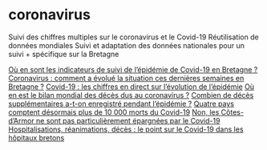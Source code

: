 # coronavirus
Suivi des chiffres multiples sur le coronavirus et le Covid-19
Réutilisation de données mondiales
Suivi et adaptation des données nationales pour un suivi + spécifique sur la Bretagne

[Où en sont les indicateurs de suivi de l’épidémie de Covid-19 en Bretagne ?](https://www.letelegramme.fr/bretagne/ou-en-sont-les-indicateurs-de-suivi-de-l-epidemie-de-covid-19-en-bretagne-24-07-2020-12588554.php)
[Coronavirus : comment a évolué la situation ces dernières semaines en Bretagne ?](https://www.letelegramme.fr/bretagne/coronavirus-comment-a-evolue-la-situation-ces-dernieres-semaines-en-bretagne-17-07-2020-12584489.php)
[Covid-19 : les chiffres en direct sur l’évolution de l’épidémie](https://www.letelegramme.fr/coronavirus/decouvrez-les-derniers-chiffres-sur-l-evolution-de-l-epidemie-de-covid-19-30-03-2020-12533687.php)
[Où en est le bilan mondial des décès dus au coronavirus ?](https://www.letelegramme.fr/monde/ou-en-est-le-bilan-mondial-des-deces-dus-au-coronavirus-01-07-2020-12575713.php)
[Combien de décès supplémentaires a-t-on enregistré pendant l’épidémie ?](https://www.letelegramme.fr/france/combien-de-deces-supplementaires-a-t-on-enregistre-pendant-l-epidemie-03-06-2020-12561139.php)
[Quatre pays comptent désormais plus de 10 000 morts du Covid-19](https://www.letelegramme.fr/monde/quatre-pays-comptent-desormais-plus-de-10-000-morts-du-covid-19-09-04-2020-12537170.php)
[Non, les Côtes-d’Armor ne sont pas particulièrement épargnées par le Covid-19](https://www.letelegramme.fr/bretagne/non-les-cotes-d-armor-ne-sont-pas-particulierement-epargnees-par-le-covid-19-03-04-2020-12535270.php)
[Hospitalisations, réanimations, décès : le point sur le Covid-19 dans les hôpitaux bretons](https://www.letelegramme.fr/coronavirus/hospitalisations-reanimations-deces-le-point-sur-le-covid-19-dans-les-hopitaux-bretons-26-03-2020-12531487.php)
